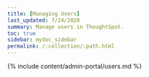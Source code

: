 ```yaml
---
title: [Managing Users]
last_updated: 7/24/2020
summary: Manage users in ThoughtSpot.
toc: true
sidebar: mydoc_sidebar
permalink: /:collection/:path.html
---
```


{% include content/admin-portal/users.md %}
